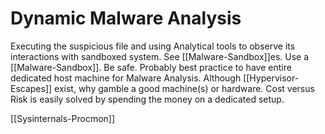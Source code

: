 # Dynamic Malware Analysis

Executing the suspicious file and using Analytical tools to observe its interactions with sandboxed  system. See [[Malware-Sandbox]]es. Use a [[Malware-Sandbox]]. Be safe. Probably best practice to have entire dedicated host machine for Malware Analysis. Although [[Hypervisor-Escapes]] exist, why gamble a good machine(s) or hardware. Cost versus Risk is easily solved by spending the money on a dedicated setup. 

[[Sysinternals-Procmon]]

